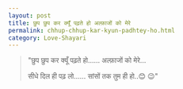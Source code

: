 ```yaml
---
layout: post
title: छुप छुप कर क्यूँ पढ़ते हो अल्फ़ाजों को मेरे
permalink: chhup-chhup-kar-kyun-padhtey-ho.html
category: Love-Shayari
---
```

> "छुप छुप कर क्यूँ पढ़ते हो…… अल्फ़ाजों को मेरे…
> 
> सीधे दिल ही पढ़ लो…… सांसों तक तुम ही हो..😊 😉"